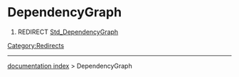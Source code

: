 # DependencyGraph
1.  REDIRECT [Std\_DependencyGraph](Std_DependencyGraph.md)



[Category:Redirects](Category:Redirects.md)

---
[documentation index](../README.md) > DependencyGraph
